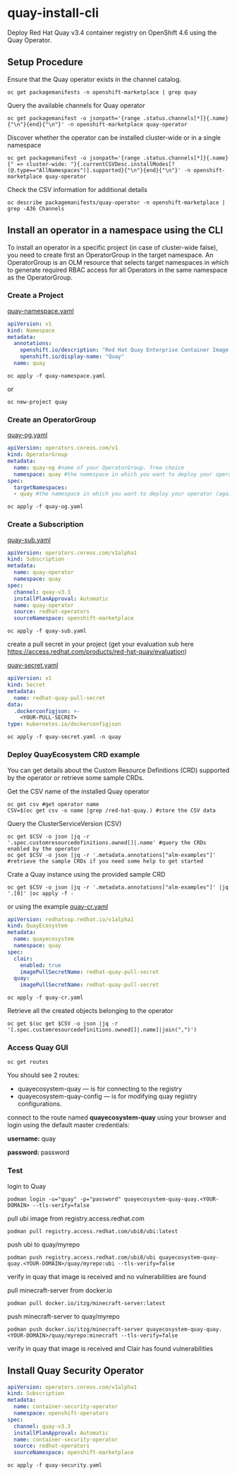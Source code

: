 # quay-install-cli
Deploy Red Hat Quay v3.4 container registry on OpenShift 4.6 using the Quay Operator.

## Setup Procedure

Ensure that the Quay operator exists in the channel catalog.
```shell script
oc get packagemanifests -n openshift-marketplace | grep quay
```

Query the available channels for Quay operator
```shell script
oc get packagemanifest -o jsonpath='{range .status.channels[*]}{.name}{"\n"}{end}{"\n"}' -n openshift-marketplace quay-operator
```

Discover whether the operator can be installed cluster-wide or in a single namespace
```shell script
oc get packagemanifest -o jsonpath='{range .status.channels[*]}{.name}{" => cluster-wide: "}{.currentCSVDesc.installModes[?(@.type=="AllNamespaces")].supported}{"\n"}{end}{"\n"}' -n openshift-marketplace quay-operator
```

Check the CSV information for additional details
```shell script
oc describe packagemanifests/quay-operator -n openshift-marketplace | grep -A36 Channels
```

## Install an operator in a namespace using the CLI

To install an operator in a specific project (in case of cluster-wide false), you need to create first an OperatorGroup in the target namespace. An OperatorGroup is an OLM resource that selects target namespaces in which to generate required RBAC access for all Operators in the same namespace as the OperatorGroup.

### Create a Project
[quay-namespace.yaml](quay-namespace.yaml)
```yaml
apiVersion: v1
kind: Namespace
metadata:
  annotations:
    openshift.io/description: "Red Hat Quay Enterprise Container Image Repository"
    openshift.io/display-name: "Quay"
  name: quay
```
```shell script
oc apply -f quay-namespace.yaml
```
or
```shell script
oc new-project quay
```

### Create an OperatorGroup
[quay-og.yaml](quay-og.yaml)
```yaml
apiVersion: operators.coreos.com/v1
kind: OperatorGroup
metadata:
  name: quay-og #name of your OperatorGroup. free choice
  namespace: quay #the namespace in which you want to deploy your operator
spec:
  targetNamespaces:
  - quay #the namespace in which you want to deploy your operator (again)
```
```shell script
oc apply -f quay-og.yaml
```

### Create a Subscription
[quay-sub.yaml](quay-sub.yaml)
```yaml
apiVersion: operators.coreos.com/v1alpha1
kind: Subscription
metadata:
  name: quay-operator
  namespace: quay
spec:
  channel: quay-v3.3
  installPlanApproval: Automatic
  name: quay-operator
  source: redhat-operators
  sourceNamespace: openshift-marketplace
```
```shell script
oc apply -f quay-sub.yaml
```
create a pull secret in your project (get your evaluation sub here https://access.redhat.com/products/red-hat-quay/evaluation)

[quay-secret.yaml](quay-secret.yaml)
```yaml
apiVersion: v1
kind: Secret
metadata:
  name: redhat-quay-pull-secret
data:
  .dockerconfigjson: >-
    <YOUR-PULL-SECRET>
type: kubernetes.io/dockerconfigjson
```
```shell script
oc apply -f quay-secret.yaml -n quay
```

### Deploy QuayEcosystem CRD example

You can get details about the Custom Resource Definitions (CRD) supported by the operator or retrieve some sample CRDs.

Get the CSV name of the installed Quay operator
```shell script
oc get csv #get operator name
CSV=$(oc get csv -o name |grep /red-hat-quay.) #store the CSV data
```
Query the ClusterServiceVersion (CSV)
```shell script
oc get $CSV -o json |jq -r '.spec.customresourcedefinitions.owned[]|.name' #query the CRDs enabled by the operator
oc get $CSV -o json |jq -r '.metadata.annotations["alm-examples"]' #retrieve the sample CRDs if you need some help to get started
```
Crate a Quay instance using the provided sample CRD
```shell script
oc get $CSV -o json |jq -r '.metadata.annotations["alm-examples"]' |jq '.[0]' |oc apply -f -
```
or using the example [quay-cr.yaml](quay-cr.yaml)
```yaml
apiVersion: redhatcop.redhat.io/v1alpha1
kind: QuayEcosystem
metadata:
  name: quayecosystem
  namespace: quay
spec:
  clair:
    enabled: true
    imagePullSecretName: redhat-quay-pull-secret
  quay:
    imagePullSecretName: redhat-quay-pull-secret
```
```shell script
oc apply -f quay-cr.yaml
```

Retrieve all the created objects belonging to the operator
```shell script
oc get $(oc get $CSV -o json |jq -r '[.spec.customresourcedefinitions.owned[]|.name]|join(",")')
```

### Access Quay GUI
```shell script
oc get routes
```
You should see 2 routes:
- quayecosystem-quay — is for connecting to the registry
- quayecosystem-quay-config — is for modifying quay registry configurations.

connect to the route named **quayecosystem-quay** using your browser
and login using the default master credentials:

**username:** quay 

**password:** password

### Test
login to Quay
```shell script
podman login -u="quay" -p="password" quayecosystem-quay-quay.<YOUR-DOMAIN> --tls-verify=false
```
pull ubi image from registry.access.redhat.com
```shell script
podman pull registry.access.redhat.com/ubi8/ubi:latest
```
push ubi to quay/myrepo 
```shell script
podman push registry.access.redhat.com/ubi8/ubi quayecosystem-quay-quay.<YOUR-DOMAIN>/quay/myrepo:ubi --tls-verify=false
```
verify in quay that image is received and no vulnerabilities are found

pull minecraft-server from docker.io
```shell script
podman pull docker.io/itzg/minecraft-server:latest
```
push minecraft-server to quay/myrepo
```shell script
podman push docker.io/itzg/minecraft-server quayecosystem-quay-quay.<YOUR-DOMAIN>/quay/myrepo:minecraft --tls-verify=false
```
verify in quay that image is received and Clair has found vulnerabilities


## Install Quay Security Operator

```yaml
apiVersion: operators.coreos.com/v1alpha1
kind: Subscription
metadata:
  name: container-security-operator
  namespace: openshift-operators
spec:
  channel: quay-v3.3
  installPlanApproval: Automatic
  name: container-security-operator
  source: redhat-operators
  sourceNamespace: openshift-marketplace
```
```shell script
oc apply -f quay-security.yaml
```
